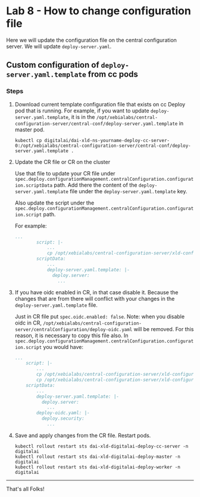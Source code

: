 
# Lab 8 - How to change configuration file

Here we will update the configuration file on the central configuration server. We will update `deploy-server.yaml`.

## Custom configuration of `deploy-server.yaml.template` from cc pods

### Steps

1. Download current template configuration file that exists on cc Deploy pod that is running.
   For example, if you want to update `deploy-server.yaml.template`, it is in the 
   `/opt/xebialabs/central-configuration-server/central-conf/deploy-server.yaml.template` in master pod.

    ```shell
    kubectl cp digitalai/dai-xld-ns-yourname-deploy-cc-server-0:/opt/xebialabs/central-configuration-server/central-conf/deploy-server.yaml.template .
    ```

2. Update the CR file or CR on the cluster

   Use that file to update your CR file under `spec.deploy.configurationManagement.centralConfiguration.configuration.scriptData` path. Add there the content of the `deploy-server.yaml.template` file under the `deploy-server.yaml.template` key.

   Also update the script under the `spec.deploy.configurationManagement.centralConfiguration.configuration.script` path.

   For example:

    ```yaml
    ...
            script: |-
                ...
                cp /opt/xebialabs/central-configuration-server/xld-configuration-management/deploy-server.yaml.template /opt/xebialabs/central-configuration-server/central-conf/deploy-server.yaml.template && echo "Changing the deploy-server.yaml.template";
            scriptData:
                ...
                deploy-server.yaml.template: |-
                  deploy.server:
                    ...
    ```

3. If you have oidc enabled in CR, in that case disable it. Because the changes that are from there will conflict with your changes in the `deploy-server.yaml.template` file.

    Just in CR file put `spec.oidc.enabled: false`.
    Note: when you disable oidc in CR, `/opt/xebialabs/central-configuration-server/centralConfiguration/deploy-oidc.yaml` will be removed. For this reason, it is necessary to copy this file also. In `spec.deploy.configurationManagement.centralConfiguration.configuration.script` you would have:

    ```yaml
    ...
        script: |-
            ...
            cp /opt/xebialabs/central-configuration-server/xld-configuration-management/deploy-server.yaml.template /opt/xebialabs/central-configuration-server/central-conf/deploy-server.yaml.template && echo "Changing the deploy-server.yaml.template";
            cp /opt/xebialabs/central-configuration-server/xld-configuration-management/deploy-oidc.yaml /opt/xebialabs/central-configuration-server/centralConfiguration/deploy-oidc.yaml && echo "Changing the deploy-oidc.yaml";
        scriptData:
            ...
            deploy-server.yaml.template: |-
              deploy.server:
                ...
            deploy-oidc.yaml: |-
              deploy.security:
                ...
    ```

4. Save and apply changes from the CR file. Restart pods.

    ```shell
    kubectl rollout restart sts dai-xld-digitalai-deploy-cc-server -n digitalai
    kubectl rollout restart sts dai-xld-digitalai-deploy-master -n digitalai
    kubectl rollout restart sts dai-xld-digitalai-deploy-worker -n digitalai
    ```

---

That's all Folks!
